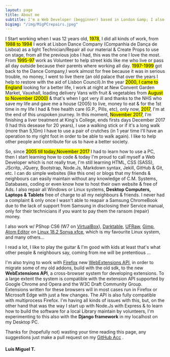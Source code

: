 ```yaml
---
layout: page
title: About me
subtitle: I'm a Web Developer (begginner) based in London &amp; I also repair computers free of charge to my neighbours & friends.
bigimg: "/img/MigPCrepairs.jpeg"
---
```


  I Start working when I was 12 years old, <mark>1978</mark>, I did all kinds of work, from <mark>1988 to 1994</mark> I work at Lisbon Dance Company (Companhia de Dança de Lisboa) as a light Technician/Repair all our material &amp; Create Props to use on stage, from all the previous jobs I had, this was the one I love the most. From <mark>1995-97</mark> work as Volunteer to help street kids like me who live or pass all day outside because their parents where working all day. <mark>1997-1999</mark> got back to the Dance Company,I work almost for free because it was in serious trouble, no money, I went to live there (an old palace that over the years I help to restore with the aid of Lisbon Council).In the year <mark>2000, I came to England</mark> looking for a better life, I work at night at New Convent Garden Market, Vauxhall, loading delivery Vans with fruit &amp; vegetables from <mark>August to November (2000)</mark> &amp; that's when I got very ill and thanks to the NHS who save my life and gave me a house (2005) to live, money to eat &amp; for the 1st time in my life I had &amp; free health care (G.P., Pills, etc), only now, <mark>2017</mark>, I'm at the end of this unspoken journey. In this moment, <mark>November 2017</mark>, I'm finishing a liver treatment at King's College, ends firsts days December 2017 (I had this desease for 20 years), I use a walking stick or if it's a long walk (more than 5,10m) I have to use a pair of crutches (in 1 year time I'll have an operation to my right foot in order to be able to walk again). I like to help other people and contribute for us to have a better society.

  So, since <mark>2005 till today,November 2017</mark> I had to learn how to use a PC, then I start learning how to code &amp; today I'm proud to call myself a Web Developer which is not really true, I'm still learning HTML, CSS (SASS), JScritp, JQuery, Bootstrap, Node.Js, Markdown syntax, Jekill, GitHub &amp; Git, etc. I can do simple websites (like this one) or blogs that my friends &amp; neighbours can easily maintain without any knowledge of C.M. Systems, Databases, coding or even know how to host their own website &amp; free of Ads.
  I also repair all Windows or Linux systems, <b>Desktop Computers, Laptops &amp; Tablets</b> free of charge to all my neighbours &amp; friends. I never had a complaint &amp; only once I wasn't able to reapair a Samsung ChromeBook due to the lack of support from Samsung in disclosing their Service manual, only for their technicians if you want to pay them the ransom (repair) money.

 I also work w/ PShop CS6 (W7 on [VirtualBox]( https://www.virtualbox.org/)), [Darktable](https://www.darktable.org/), [UFRaw](http://ufraw.sourceforge.net/), [Gimp](https://www.gimp.org/tutorials/), [Atom Editor](https://atom.io/) on [Linux 18.2 Sonya xfce](https://linuxmint.com/rel_sonya_xfce.php), which is my favourite Linux system, and many others...

 I read a lot, I like to play the guitar &amp; I'm good with kids at least that's what other people &amp; neighbours say, coming from me will be pretentious ...

 I'm also trying to work with [Firefox](http://tinyurl.com/o4zpxgb) new [WebExtensions API](http://tinyurl.com/oquzmyx), in order to migrate some of my old addons, build with the old sdk, to the new **WebExtensions API**, a cross-browser system for developing extensions. To a large extent the system is compatible with the extension API supported by Google Chrome and Opera and the W3C Draft Community Group. Extensions written for these browsers will in most cases run in Firefox or Microsoft Edge with just a few changes. The API is also fully compatible with multiprocess Firefox. I'm having all kinds of issues with this, but, on the other hand that was the way I start up with Node.Js with Express &amp; to learn how to build the software for a local Library maintain by volunteers, I'm experimenting to this also with the **Django framework** in my localhost on my Desktop PC.

   Thanks for (hopefully not) wasting your time reading this page, any suggestions just make a pull request on my [GitHub Acc](https://github.com/linuxfce) .

#### Luís Miguel T.
